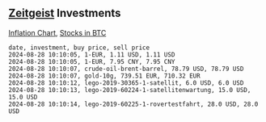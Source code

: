 ## [Zeitgeist](index.html) Investments

[Inflation Chart](https://inflationchart.com),
[Stocks in BTC](https://stonksinbtc.xyz/)

```
date, investment, buy price, sell price
2024-08-28 10:10:05, 1-EUR, 1.11 USD, 1.11 USD
2024-08-28 10:10:05, 1-EUR, 7.95 CNY, 7.95 CNY
2024-08-28 10:10:07, crude-oil-brent-barrel, 78.79 USD, 78.79 USD
2024-08-28 10:10:07, gold-10g, 739.51 EUR, 710.32 EUR
2024-08-28 10:10:12, lego-2019-30365-1-satellit, 6.0 USD, 6.0 USD
2024-08-28 10:10:13, lego-2019-60224-1-satellitenwartung, 15.0 USD, 15.0 USD
2024-08-28 10:10:14, lego-2019-60225-1-rovertestfahrt, 28.0 USD, 28.0 USD
```
